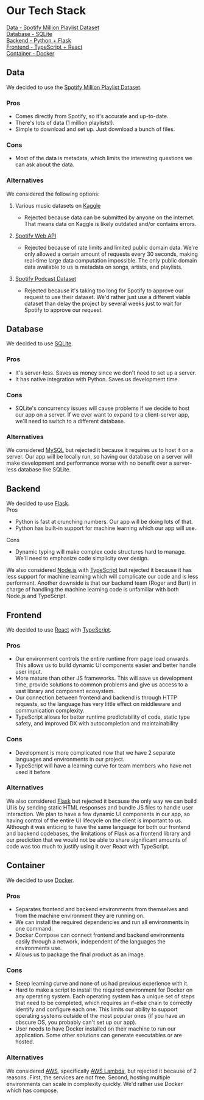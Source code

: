 # Our Tech Stack
[Data - Spotify Million Playlist Dataset](#data)<br>
[Database - SQLite](#database)<br>
[Backend - Python + Flask](#backend)<br>
[Frontend - TypeScript + React](#frontend)<br>
[Container - Docker](#container)
## Data
We decided to use the [Spotify Million Playlist Dataset](https://www.aicrowd.com/challenges/spotify-million-playlist-dataset-challenge).

### Pros
- Comes directly from Spotify, so it's accurate and up-to-date.
- There's lots of data (1 million playlists!).
- Simple to download and set up. Just download a bunch of files.

### Cons
- Most of the data is metadata, which limits the interesting questions we can ask about the data.

### Alternatives
We considered the following options:

1. Various music datasets on [Kaggle](https://www.kaggle.com/search?q=music)
    - Rejected because data can be submitted by anyone on the internet. That means data on Kaggle is likely outdated and/or contains errors.

1. [Spotify Web API](https://developer.spotify.com/documentation/web-api/)
    - Rejected because of rate limits and limited public domain data. We're only allowed a certain amount of requests every 30 seconds, making real-time large data computation impossible. The only public domain data available to us is metadata on songs, artists, and playlists.

1. [Spotify Podcast Dataset](https://podcastsdataset.byspotify.com/)
    - Rejected because it's taking too long for Spotify to approve our request to use their dataset. We'd rather just use a different viable dataset than delay the project by several weeks just to wait for Spotify to approve our request.

## Database
We decided to use [SQLite](https://www.sqlite.org/index.html).

### Pros
- It's server-less. Saves us money since we don't need to set up a server.
- It has native integration with Python. Saves us development time.

### Cons
- SQLite's concurrency issues will cause problems if we decide to host our app on a server. If we ever want to expand to a client-server app, we'll need to switch to a different database.

### Alternatives
We considered [MySQL](https://www.mysql.com/) but rejected it because it requires us to host it on a server. Our app will be locally run, so having our database on a server will make development and performance worse with no benefit over a server-less database like SQLite.

## Backend
We decided to use [Flask](https://flask.palletsprojects.com/en/2.2.x/).<br>
Pros
- Python is fast at crunching numbers. Our app will be doing lots of that.
- Python has built-in support for machine learning which our app will use.

Cons
- Dynamic typing will make complex code structures hard to manage. We'll need to emphasize code simplicity over design.

We also considered [Node.js](https://nodejs.org/en/) with [TypeScript](https://www.typescriptlang.org/) but rejected it because it has less support for machine learning which will complicate our code and is less performant. Another downside is that our backend team (Roger and Burt) in charge of handling the machine learning code is unfamiliar with both Node.js and TypeScript.

## Frontend
We decided to use [React](https://reactjs.org/) with [TypeScript](https://www.typescriptlang.org/).<br>

### Pros
- Our environment controls the entire runtime from page load onwards. This allows us to build dynamic UI components easier and better handle user input.
- More mature than other JS frameworks. This will save us development time, provide solutions to common problems and give us access to a vast library and component ecosystem.
- Our connection between frontend and backend is through HTTP requests, so the language has very little effect on middleware and communication complexity.
- TypeScript allows for better runtime predictability of code, static type safety, and improved DX with autocompletion and maintainability

### Cons
- Development is more complicated now that we have 2 separate languages and environments in our project.
- TypeScript will have a learning curve for team members who have not used it before

### Alternatives
We also considered [Flask](https://flask.palletsprojects.com/en/2.2.x/) but rejected it because the only way we can build UI is by sending static HTML responses and bundle JS files to handle user interaction. We plan to have a few dynamic UI components in our app, so having control of the entire UI lifecycle on the client is important to us. Although it was enticing to have the same language for both our frontend and backend codebases, the limitations of Flask as a frontend library and our prediction that we would not be able to share significant amounts of code was too much to justify using it over React with TypeScript.

## Container
We decided to use [Docker](https://www.docker.com/).

### Pros
- Separates frontend and backend environments from themselves and from the machine environment they are running on.
- We can install the required dependencies and run all environments in one command.
- Docker Compose can connect frontend and backend environments easily through a network, independent of the languages the environments use.
- Allows us to package the final product as an image.

### Cons
- Steep learning curve and none of us had previous experience with it.
- Hard to make a script to install the required environment for Docker on any operating system. Each operating system has a unique set of steps that need to be completed, which requires an if-else chain to correctly identify and configure each one. This limits our ability to support operating systems outside of the most popular ones (if you have an obscure OS, you probably can't set up our app).
- User needs to have Docker installed on their machine to run our application. Some other solutions can generate executables or are hosted.

### Alternatives
We considered [AWS](https://aws.amazon.com/), specifically [AWS Lambda](https://aws.amazon.com/lambda/), but rejected it because of 2 reasons. First, the services are not free. Second, hosting multiple environments can scale in complexity quickly. We'd rather use Docker which has compose.
